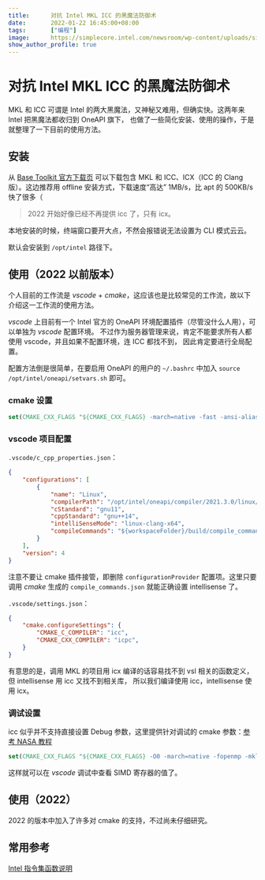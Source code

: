 ```yaml
---
title:      对抗 Intel MKL ICC 的黑魔法防御术
date:       2022-01-22 16:45:00+08:00
tags:       ["编程"]
image:      https://simplecore.intel.com/newsroom/wp-content/uploads/sites/11/2020/12/oneapi-2x1-1.jpg
show_author_profile: true
---
```


# 对抗 Intel MKL ICC 的黑魔法防御术

MKL 和 ICC 可谓是 Intel 的两大黑魔法，又神秘又难用，但确实快。这两年来 Intel 把黑魔法都收归到 OneAPI 旗下，
也做了一些简化安装、使用的操作，于是就整理了一下目前的使用方法。

## 安装

从 [Base Toolkit 官方下载页](https://www.intel.com/content/www/us/en/developer/tools/oneapi/base-toolkit-download.html)
可以下载包含 MKL 和 ICC、ICX（ICC 的 Clang 版）。这边推荐用 offline 安装方式，下载速度“高达” 1MB/s，比 apt 的 500KB/s 快了很多（

> 2022 开始好像已经不再提供 icc 了，只有 icx。

本地安装的时候，终端窗口要开大点，不然会报错说无法设置为 CLI 模式云云。

默认会安装到 `/opt/intel` 路径下。

## 使用（2022 以前版本）

个人目前的工作流是 *vscode* + *cmake*，这应该也是比较常见的工作流，故以下介绍这一工作流的使用方法。

*vscode* 上目前有一个 Intel 官方的 OneAPI 环境配置插件（尽管没什么人用），可以单独为 *vscode* 配置环境。
不过作为服务器管理来说，肯定不能要求所有人都使用 vscode，并且如果不配置环境，连 ICC 都找不到，
因此肯定要进行全局配置。

配置方法倒是很简单，在要启用 OneAPI 的用户的 `~/.bashrc` 中加入 `source /opt/intel/oneapi/setvars.sh` 即可。

### cmake 设置

```cmake
set(CMAKE_CXX_FLAGS "${CMAKE_CXX_FLAGS} -march=native -fast -ansi-alias -fopenmp -finline -funroll-loops -m64 -fma -mkl")
```


### vscode 项目配置

`.vscode/c_cpp_properties.json`：
```json
{
    "configurations": [
        {
            "name": "Linux",
            "compilerPath": "/opt/intel/oneapi/compiler/2021.3.0/linux/bin/icpx",
            "cStandard": "gnu11",
            "cppStandard": "gnu++14",
            "intelliSenseMode": "linux-clang-x64",
            "compileCommands": "${workspaceFolder}/build/compile_commands.json"
        }
    ],
    "version": 4
}
```

注意不要让 cmake 插件接管，即删除 `configurationProvider` 配置项。这里只要调用 *cmake* 生成的 `compile_commands.json` 就能正确设置 intellisense 了。

`.vscode/settings.json`：
```json
{
    "cmake.configureSettings": {
        "CMAKE_C_COMPILER": "icc",
        "CMAKE_CXX_COMPILER": "icpc",
    }
}
```

有意思的是，调用 MKL 的项目用 icx 编译的话容易找不到 vsl 相关的函数定义，但 intellisense 用 icc 又找不到相关库，
所以我们编译使用 icc，intellisense 使用 icx。

### 调试设置

icc 似乎并不支持直接设置 Debug 参数，这里提供针对调试的 cmake 参数：[参考 NASA 教程](https://www.nas.nasa.gov/hecc/support/kb/recommended-intel-compiler-debugging-options_92.html)
```cmake
set(CMAKE_CXX_FLAGS "${CMAKE_CXX_FLAGS} -O0 -march=native -fopenmp -mkl")
```

这样就可以在 *vscode* 调试中查看 SIMD 寄存器的值了。

## 使用（2022）

2022 的版本中加入了许多对 cmake 的支持，不过尚未仔细研究。

## 常用参考

[Intel 指令集函数说明](https://www.intel.com/content/www/us/en/docs/intrinsics-guide/index.html)

